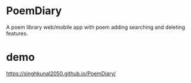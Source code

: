 # PoemDiary
A  poem library web/mobile app with poem adding searching and deleting features.

# demo

https://singhkunal2050.github.io/PoemDiary/
